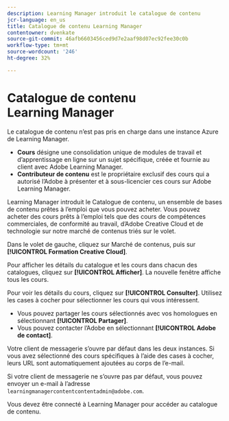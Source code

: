 ```yaml
---
description: Learning Manager introduit le catalogue de contenu
jcr-language: en_us
title: Catalogue de contenu Learning Manager
contentowner: dvenkate
source-git-commit: 46afb6603456ced9d7e2aaf98d07ec92fee30c0b
workflow-type: tm+mt
source-wordcount: '246'
ht-degree: 32%

---
```




# Catalogue de contenu Learning Manager

<!--Learning Manager introduces Content Catalog-->

Le catalogue de contenu n’est pas pris en charge dans une instance Azure de Learning Manager.

* **Cours** désigne une consolidation unique de modules de travail et d’apprentissage en ligne sur un sujet spécifique, créée et fournie au client avec Adobe Learning Manager.
* **Contributeur de contenu** est le propriétaire exclusif des cours qui a autorisé l’Adobe à présenter et à sous-licencier ces cours sur Adobe Learning Manager.

Learning Manager introduit le Catalogue de contenu, un ensemble de bases de contenu prêtes à l’emploi que vous pouvez acheter. Vous pouvez acheter des cours prêts à l’emploi tels que des cours de compétences commerciales, de conformité au travail, d’Adobe Creative Cloud et de technologie sur notre marché de contenus triés sur le volet.

Dans le volet de gauche, cliquez sur Marché de contenus, puis sur **[!UICONTROL Formation Creative Cloud]**.

<!--![](assets/content-catalog.png)-->

Pour afficher les détails du catalogue et les cours dans chacun des catalogues, cliquez sur **[!UICONTROL Afficher]**. La nouvelle fenêtre affiche tous les cours.

<!--![](assets/course-details.png)-->

Pour voir les détails du cours, cliquez sur **[!UICONTROL Consulter]**. Utilisez les cases à cocher pour sélectionner les cours qui vous intéressent.

* Vous pouvez partager les cours sélectionnés avec vos homologues en sélectionnant  **[!UICONTROL Partager]**.
* Vous pouvez contacter l’Adobe en sélectionnant  **[!UICONTROL Adobe de contact]**.

<!--![](assets/course-details.png)-->

Votre client de messagerie s’ouvre par défaut dans les deux instances. Si vous avez sélectionné des cours spécifiques à l’aide des cases à cocher, leurs URL sont automatiquement ajoutées au corps de l’e-mail.

Si votre client de messagerie ne s’ouvre pas par défaut, vous pouvez envoyer un e-mail à l’adresse `learningmanagercontentcontentadmin@adobe.com`.

Vous devez être connecté à Learning Manager pour accéder au catalogue de contenu.

